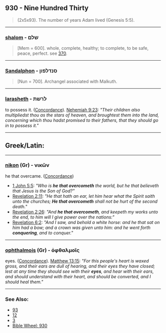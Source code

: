 ## 930 - Nine Hundred Thirty
> (2x5x93). The number of years Adam lived (Genesis 5:5).

---

### [shalom](/keys/ShLMf) - שלם
> [Mem = 600]. whole, complete, healthy; to complete, to be safe, peace, perfect. see [370](370).

---

### [Sandalphon](/keys/SNDLPVNf) - סנדלפון
> [Nun = 700]. Archangel associated with Malkuth.

---

### [larasheth](/keys/LRShTh) - לרשת
to possess it. ([Concordance](https://biblehub.com/hebrew/lareshet_3423.htm)). [Nehemiah 9:23](https://biblehub.com/nehemiah/9-23.htm): *"Their children also multipliedst thou as the stars of heaven, and broughtest them into the land, concerning which thou hadst promised to their fathers, that they should go in to possess it."*

---

## Greek/Latin:

---

### [nikon](/greek?word=nikOn) (Gr) - νικῶν
he that overcame. ([Concordance](https://biblehub.com/greek/niko_n_3528.htm))

- [1 John 5:5](https://biblehub.com/1_john/5-5.htm): *"Who is **he that overcometh** the world, but he that believeth that Jesus is the Son of God?"*
- [Revelation 2:11](https://biblehub.com/revelation/2-11.htm): *"He that hath an ear, let him hear what the Spirit saith unto the churches; **He that overcometh** shall not be hurt of the second death."*
- [Revelation 2:26](https://biblehub.com/revelation/2-26.htm): *"And **he that overcometh**, and keepeth my works unto the end, to him will I give power over the nations:"*
- [Revelation 6:2](https://biblehub.com/revelation/6-2.htm): *"And I saw, and behold a white horse: and he that sat on him had a bow; and a crown was given unto him: and he went forth **conquering**, and to conquer."*

---

### [ophthalmois](/greek?word=ophthalmois) (Gr) - ὀφθαλμοῖς
eyes. ([Concordance](https://biblehub.com/greek/ophthalmois_3788.htm)). [Matthew 13:15](https://biblehub.com/matthew/13-15.htm): *"For this people's heart is waxed gross, and their ears are dull of hearing, and their eyes they have closed; lest at any time they should see with their **eyes**, and hear with their ears, and should understand with their heart, and should be converted, and I should heal them."*

---

### See Also:

- [93](93)
- [12](12)
- [3](3)
- [Bible Wheel: 930](https://www.biblewheel.com//GR/GR_Database.php?SearchBy_Gematria=930)

